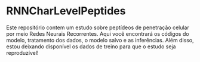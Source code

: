 # RNNCharLevelPeptides

Este repositório contem um estudo sobre peptídeos de penetração celular por meio Redes Neurais Recorrentes. 
Aqui você encontrará os códigos do modelo, tratamento dos dados, o modelo salvo e as inferências. 
Além disso, estou deixando disponível os dados de treino para que o estudo seja reproduzível! 
